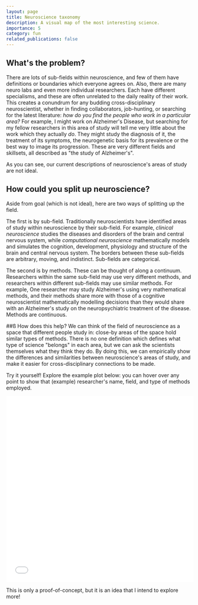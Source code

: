 ```yaml
---
layout: page
title: Neuroscience taxonomy
description: A visual map of the most interesting science.
importance: 5
category: fun
related_publications: false
---
```


## What's the problem?

There are lots of sub-fields within neuroscience, and few of them have definitions or boundaries which everyone agrees on. Also, there are many neuro labs and even more individual researchers. Each have different specialisms, and these are often unrelated to the daily reality of their work. This creates a conundrum for any budding cross-disciplinary neuroscientist, whether in finding collaborators, job-hunting, or searching for the latest literature: <i>how do you find the people who work in a particular area?</i> For example, I might work on Alzheimer's Disease, but searching for my fellow researchers in this area of study will tell me very little about the work which they actually <i>do</i>. They might study the diagnosis of it, the treatment of its symptoms, the neurogenetic basis for its prevalence or the best way to image its progression. These are very different fields and skillsets, all described as "the study of Alzheimer's".

As you can see, our current descriptions of neuroscience's areas of study are not ideal.

## How could you split up neuroscience?

Aside from goal (which is not ideal), here are two ways of splitting up the field.

The first is by sub-field. Traditionally neuroscientists have identified areas of study within neuroscience by their sub-field. For example, <i>clinical neuroscience</i> studies the diseases and disorders of the brain and central nervous system, while <i>computational neuroscience</i> mathematically models and simulates the cognition, development, physiology and structure of the brain and central nervous system. The borders between these sub-fields are arbitrary, moving, and indistinct. Sub-fields are categorical.

The second is by methods. These can be thought of along a continuum. Researchers within the same sub-field may use very different methods, and researchers within different sub-fields may use similar methods. For example, One researcher may study Alzheimer's using very mathematical methods, and their methods share more with those of a cognitive neuroscientist mathematically modelling decisions than they would share with an Alzheimer's study on the neuropsychiatric treatment of the disease. Methods are continuous.

##ß How does this help?
We can think of the field of neuroscience as a space that different people study in: close-by areas of the space hold similar types of methods. There is no one definition which defines what type of science "belongs" in each area, but we can ask the scientists themselves what they think they do. By doing this, we can empirically show the differences and similarities between neuroscience's areas of study, and make it easier for cross-disciplinary connections to be made.

Try it yourself! Explore the example plot below: you can hover over any point to show that (example) researcher's name, field, and type of methods employed.

<iframe src="/assets/jupyter/plot3d.html" width="100%" height="500" style="border:1px solid white;">  </iframe>

This is only a proof-of-concept, but it is an idea that I intend to explore more!

